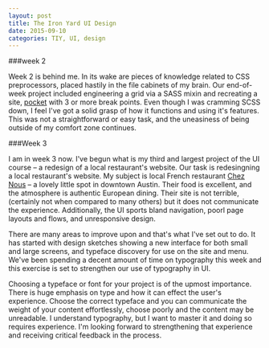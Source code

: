 ```yaml
---
layout: post
title: The Iron Yard UI Design
date: 2015-09-10
categories: TIY, UI, design
---
```


###week 2

Week 2 is behind me. In its wake are pieces of knowledge related to CSS preprocessors, placed hastily in the file cabinets of my brain. Our end-of-week project included engineering a grid via a SASS mixin and recreating a site, [pocket](http://www.getpocket.com) with 3 or more break points. Even though I was cramming SCSS down, I feel I've got a solid grasp of how it functions and using it's features. This was not a straightforward or easy task, and the uneasiness of being outside of my comfort zone continues.

###Week 3

I am in week 3 now. I've begun what is my third and largest project of the UI course – a redesign of a local restaurant's website. Our task is redesingning a local restaurant's website. My subject is local French restaurant [Chez Nous](http://www.cheznousaustin.com) – a lovely little spot in downtown Austin. Their food is excellent, and the atmosphere is authentic European dining. Their site is not terrible, (certainly not when compared to many others) but it does not communicate the experience. Additionally, the UI sports bland navigation, poorl page layouts and flows, and unresponsive design.

There are many areas to improve upon and that's what I've set out to do. It has started with design sketches showing a new interface for both small and large screens, and typeface discovery for use on the site and menu. We've been spending a decent amount of time on typography this week and this exercise is set to strengthen our use of typography in UI. 

Choosing a typeface or font for your project is of the upmost importance. There is huge emphasis on type and how it can effect the user's experience. Choose the correct typeface and you can communicate the weight of your content effortlessly, choose poorly and the content may be unreadable. I understand typography, but I want to master it and doing so requires experience. I'm looking forward to strengthening that experience and receiving critical feedback in the process.